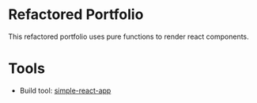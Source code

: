 # Refactored Portfolio
This refactored portfolio uses pure functions to render react components.

# Tools
- Build tool: [simple-react-app](https://www.npmjs.com/package/simple-react-app)
